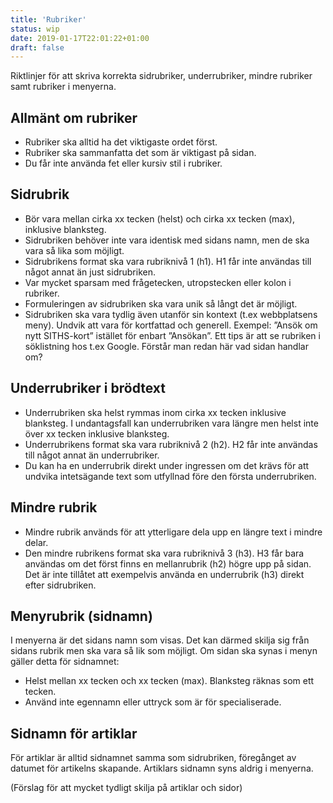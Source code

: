 ```yaml
---
title: 'Rubriker'
status: wip
date: 2019-01-17T22:01:22+01:00
draft: false
---
```

Riktlinjer för att skriva korrekta sidrubriker, underrubriker, mindre rubriker samt rubriker i menyerna.


## Allmänt om rubriker
  - Rubriker ska alltid ha det viktigaste ordet först.
  - Rubriker ska sammanfatta det som är viktigast på sidan.
  - Du får inte använda fet eller kursiv stil i rubriker.

## Sidrubrik
  - Bör vara mellan cirka xx tecken (helst) och cirka xx tecken (max), inklusive blanksteg.
  - Sidrubriken behöver inte vara identisk med sidans namn, men de ska vara så lika som möjligt.
  - Sidrubrikens format ska vara rubriknivå 1 (h1). H1 får inte användas till något annat än just sidrubriken.
  - Var mycket sparsam med frågetecken, utropstecken eller kolon i rubriker.
  - Formuleringen av sidrubriken ska vara unik så långt det är möjligt.
  - Sidrubriken ska vara tydlig även utanför sin kontext (t.ex webbplatsens meny). Undvik att vara för kortfattad och generell. Exempel: ”Ansök om nytt SITHS-kort” istället för enbart ”Ansökan”. Ett tips är att se rubriken i söklistning hos t.ex Google. Förstår man redan här vad sidan handlar om?

## Underrubriker i brödtext
  - Underrubriken ska helst rymmas inom cirka xx tecken inklusive blanksteg. I undantagsfall kan underrubriken vara längre men helst inte över xx tecken inklusive blanksteg.
  - Underrubrikens format ska vara rubriknivå 2 (h2). H2 får inte användas till något annat än underrubriker.
  - Du kan ha en underrubrik direkt under ingressen om det krävs för att undvika intetsägande text som utfyllnad före den första underrubriken.

## Mindre rubrik
  - Mindre rubrik används för att ytterligare dela upp en längre text i mindre delar.
  - Den mindre rubrikens format ska vara rubriknivå 3 (h3). H3 får bara användas om det först finns en mellanrubrik (h2) högre upp på sidan. Det är inte tillåtet att exempelvis använda en underrubrik (h3) direkt efter sidrubriken.

## Menyrubrik (sidnamn)
I menyerna är det sidans namn som visas. Det kan därmed skilja sig från sidans rubrik men ska vara så lik som möjligt. Om sidan ska synas i menyn gäller detta för sidnamnet:
  - Helst mellan xx tecken och xx tecken (max). Blanksteg räknas som ett tecken.
  - Använd inte egennamn eller uttryck som är för specialiserade.

## Sidnamn för artiklar
För artiklar är alltid sidnamnet samma som sidrubriken, föregånget av datumet för artikelns skapande. Artiklars sidnamn syns aldrig i menyerna.

(Förslag för att mycket tydligt skilja på artiklar och sidor)
